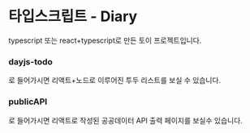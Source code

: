 # 타입스크립트 - Diary
typescript 또는 react+typescript로 만든 토이 프로젝트입니다.
<h3>dayjs-todo</h3>로 들어가시면 리액트+노드로 이루어진 투두 리스트를 보실 수 있습니다.
<h3>publicAPI</h3>로 들어가시면 리액트로 작성된 공공데이터 API 출력 페이지를 보실수 있습니다.
